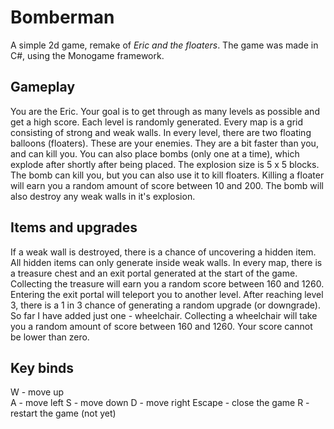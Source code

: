 # Bomberman

A simple 2d game, remake of *Eric and the floaters*.
The game was made in C#, using the Monogame framework.

## Gameplay

You are the Eric. Your goal is to get through as many
levels as possible and get a high score. Each level is
randomly generated. Every map is a grid consisting of 
strong and weak walls. In every level, there are two
floating balloons (floaters). These are your enemies.
They are a bit faster than you, and can kill you.
You can also place bombs (only one at a time),
which explode after shortly after being placed. The explosion size
is 5 x 5 blocks. The bomb can kill you, but you can also use
it to kill floaters. Killing a floater will earn you
a random amount of score between 10 and 200.
The bomb will also destroy any weak walls in it's explosion.

## Items and upgrades

If a weak wall is destroyed, there is a chance of uncovering
a hidden item. All hidden items can only generate inside weak walls.
In every map, there is a treasure chest
and an exit portal generated at the start of the game.
Collecting the treasure will earn you a random score between
160 and 1260. Entering the exit portal will teleport you to
another level. After reaching level 3, there is a 1 in 3 chance
of generating a random upgrade (or downgrade). So far I have added
just one - wheelchair. Collecting a wheelchair will take you a
random amount of score between 160 and 1260. Your score cannot
be lower than zero.

## Key binds

W - move up  
A - move left
S - move down
D - move right
Escape - close the game
R - restart the game (not yet)
